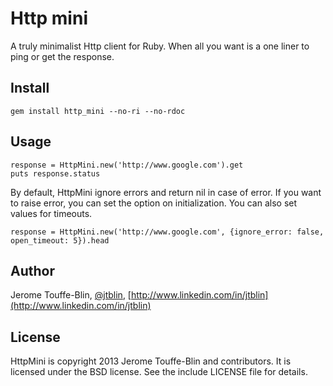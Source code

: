 # Http mini

A truly minimalist Http client for Ruby. When all you want is
a one liner to ping or get the response.

## Install

    gem install http_mini --no-ri --no-rdoc

## Usage

    response = HttpMini.new('http://www.google.com').get
    puts response.status

By default, HttpMini ignore errors and return nil in case of error.
If you want to raise error, you can set the option on initialization.
You can also set values for timeouts.

    response = HttpMini.new('http://www.google.com', {ignore_error: false, open_timeout: 5}).head

## Author

Jerome Touffe-Blin, [@jtblin](https://twitter.com/jtlbin), [http://www.linkedin.com/in/jtblin](http://www.linkedin.com/in/jtblin)

## License

HttpMini is copyright 2013 Jerome Touffe-Blin and contributors. It is licensed under the BSD license. See the include LICENSE file for details.

